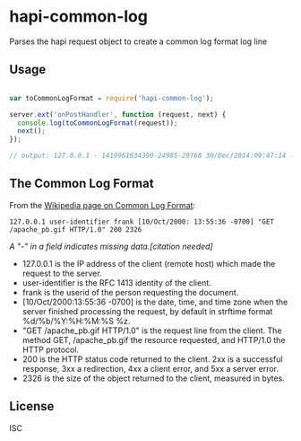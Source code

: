 
# hapi-common-log

Parses the hapi request object to create a common log format log line

## Usage

```js

var toCommonLogFormat = require('hapi-common-log');

server.ext('onPostHandler', function (request, next) {
  console.log(toCommonLogFormat(request));
  next();
});

// output: 127.0.0.1 - 1419961634390-24985-29768 30/Dec/2014:09:47:14 -0800 "GET /static/images/npm-logo.svg HTTP/1.1" 200 -

```

## The Common Log Format

From the [Wikipedia page on Common Log Format](https://en.wikipedia.org/wiki/Common_Log_Format):

```
127.0.0.1 user-identifier frank [10/Oct/2000: 13:55:36 -0700] "GET /apache_pb.gif HTTP/1.0" 200 2326
```

_A "-" in a field indicates missing data.[citation needed]_

* 127.0.0.1 is the IP address of the client (remote host) which made the request to the server.
* user-identifier is the RFC 1413 identity of the client.
* frank is the userid of the person requesting the document.
* [10/Oct/2000:13:55:36 -0700] is the date, time, and time zone when the server finished processing the request, by default in strftime format %d/%b/%Y:%H:%M:%S %z.
* "GET /apache_pb.gif HTTP/1.0" is the request line from the client. The method GET, /apache_pb.gif the resource requested, and HTTP/1.0 the HTTP protocol.
* 200 is the HTTP status code returned to the client. 2xx is a successful response, 3xx a redirection, 4xx a client error, and 5xx a server error.
* 2326 is the size of the object returned to the client, measured in bytes.

## License

ISC
